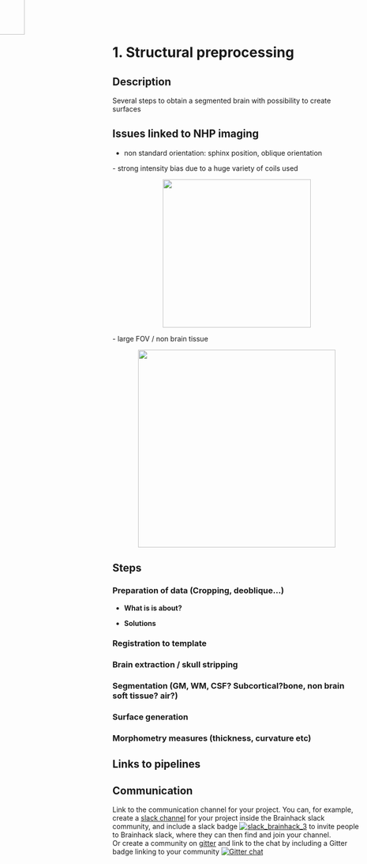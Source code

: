 
# 1. Structural preprocessing

## Description
Several steps to obtain a segmented brain with possibility to create surfaces

<a name="issues"></a> 
## Issues linked to NHP imaging
- non standard orientation: sphinx position, oblique orientation
<p align="center"><img src="../images/misorientation.png" style="position:absolute; top:-10px; left:-30px; width:80px; height:80px; border:none;"  width="400" align="middle"></p>
- strong intensity bias due to a huge variety of coils used
<p align="center"><img src="../images/bias.png" width="300" align="middle"></p>
- large FOV / non brain tissue
<p align="center"><img src="../images/non_brain.png" width="400" align="middle"></p>

<a name="steps"></a> 
## Steps
<a name="steps"></a> 
### Preparation of data (Cropping, deoblique…)

- **What is is about?**

- **Solutions**
<a name="registration"></a>  
### Registration to template
<a name="extraction"></a> 
### Brain extraction / skull stripping
<a name="segmentation"></a> 
### Segmentation (GM, WM, CSF? Subcortical?bone, non brain soft tissue? air?)
<a name="surf"></a> 
### Surface generation
<a name="measures"></a> 
### Morphometry measures (thickness, curvature etc)

<a name="links"></a> 
## Links to pipelines

<a name="communication"></a> 
## Communication
Link to the communication channel for your project. You can, for example, create a [slack channel](https://brainhack-slack-invite.herokuapp.com/) for your project inside the Brainhack slack community, and include a slack badge [![slack_brainhack_3](https://user-images.githubusercontent.com/6297454/47951457-5b37b780-df61-11e8-9d77-7b5a4c7af875.png)](https://brainhack-slack-invite.herokuapp.com/) to invite people to Brainhack slack, where they can then find and join your channel.  
Or create a community on [gitter](https://gitter.im/) and link to the chat by including a Gitter badge linking to your community 
[![Gitter chat](https://badges.gitter.im/gitterHQ/gitter.png)](https://gitter.im/yourRoom/Lobby#)







